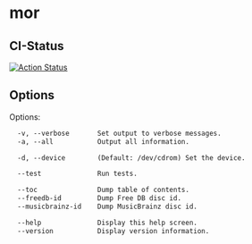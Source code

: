# mor

## CI-Status

[![Action Status](https://github.com/Color-Of-Code/mor/workflows/.NET%20Core/badge.svg)](https://github.com/Color-Of-Code/mor/actions)

## Options

Options:

```txt
  -v, --verbose       Set output to verbose messages.
  -a, --all           Output all information.

  -d, --device        (Default: /dev/cdrom) Set the device.

  --test              Run tests.

  --toc               Dump table of contents.
  --freedb-id         Dump Free DB disc id.
  --musicbrainz-id    Dump MusicBrainz disc id.

  --help              Display this help screen.
  --version           Display version information.
```
